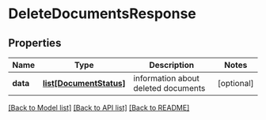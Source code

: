 # DeleteDocumentsResponse

## Properties
Name | Type | Description | Notes
------------ | ------------- | ------------- | -------------
**data** | [**list[DocumentStatus]**](DocumentStatus.md) | information about deleted documents | [optional] 

[[Back to Model list]](../README.md#documentation-for-models) [[Back to API list]](../README.md#documentation-for-api-endpoints) [[Back to README]](../README.md)


